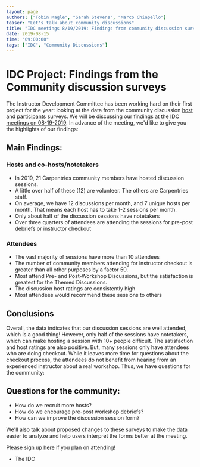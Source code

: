 ```yaml
---
layout: page
authors: ["Tobin Magle", "Sarah Stevens", "Marco Chiapello"]
teaser: "Let's talk about community discussions"
title: "IDC meetings 8/19/2019: Findings from community discussion surveys"
date: 2019-08-15
time: "09:00:00"
tags: ["IDC", "Community Discussions"]
---
```


# IDC Project: Findings from the Community discussion surveys
The Instructor Development Committee has been working hard on their first project for the year: looking at the data from the community 
discussion [host](https://docs.google.com/forms/d/e/1FAIpQLSdvudRpSKHGOCsbF5uAh6SiTwGoJ9YzJdiD7lBsC2BnitmqaA/viewform) and 
[participants](https://docs.google.com/forms/d/e/1FAIpQLSdwS_-xeS7HRtO641i7nIN3VwbL4_e3TCkOHrNT-K_xTMj4yA/viewform) surveys. We will be discussing our findings at the [IDC meetings on 08-19-2019](https://pad.carpentries.org/instructor-development). In advance of the meeting, we'd like to give you the highlights
of our findings: 

## Main Findings:

### Hosts and co-hosts/notetakers
- In 2019, 21 Carpentries community members have hosted discussion sessions.
- A little over half of these (12) are volunteer. The others are Carpentries staff.
- On average, we have 12 discussions per month, and 7 unique hosts per month. That means each host has to take 1-2 sessions per month.
- Only about half of the discussion sessions have notetakers
- Over three quarters of attendees are attending the sessions for pre-post debriefs or instructor checkout

### Attendees
- The vast majority of sessions have more than 10 attendees
- The number of community members attending for instructor checkout is greater than all other purposes by a factor 50.
- Most attend Pre- and Post-Workshop Discussions, but the satisfaction is greatest for the Themed Discussions. 
- The discussion host ratings are consistently high
- Most attendees would recommend these sessions to others

## Conclusions

Overall, the data indicates that our discussion sessions are well attended, which is a good thing! However, only half of the sessions 
have notetakers, which can make hosting a session with 10+ people difficult. The satisfaction and host ratings are also positive. 
But, many sessions only have attendees who are doing checkout. While it leaves more time for questions about the checkout process, 
the attendees do not benefit from hearing from an experienced instructor about a real workshop. Thus, we have questions for the community:

## Questions for the community: 
- How do we recruit more hosts?
- How do we encourage pre-post workshop debriefs?
- How can we improve the discussion session form?

We'll also talk about proposed changes to these surveys to make the data easier to analyze and help users
interpret the forms better at the meeting. 

Please [sign up here](https://pad.carpentries.org/instructor-development) if you plan on attending! 

- The IDC

